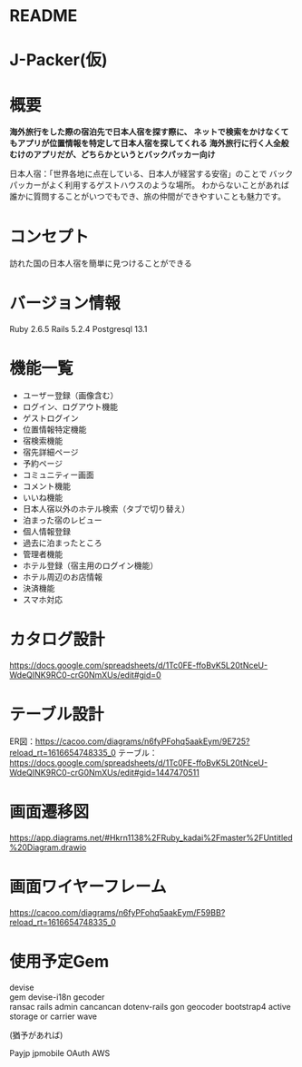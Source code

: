 # README

# J-Packer(仮)

# 概要

**海外旅行をした際の宿泊先で日本人宿を探す際に、 
ネットで検索をかけなくてもアプリが位置情報を特定して日本人宿を探してくれる**
**海外旅行に行く人全般むけのアプリだが、どちらかというとバックパッカー向け**

日本人宿：「世界各地に点在している、日本人が経営する安宿」のことで
バックパッカーがよく利用するゲストハウスのような場所。
わからないことがあれば誰かに質問することがいつでもでき、旅の仲間ができやすいことも魅力です。

# コンセプト
訪れた国の日本人宿を簡単に見つけることができる

# バージョン情報
Ruby 2.6.5
Rails 5.2.4
Postgresql 13.1

# 機能一覧
* ユーザー登録（画像含む）
* ログイン、ログアウト機能  
* ゲストログイン
* 位置情報特定機能 
* 宿検索機能
* 宿先詳細ページ
* 予約ページ
* コミュニティー画面
* コメント機能 
* いいね機能
* 日本人宿以外のホテル検索（タブで切り替え）
* 泊まった宿のレビュー 
* 個人情報登録
* 過去に泊まったところ 
* 管理者機能
* ホテル登録（宿主用のログイン機能）
* ホテル周辺のお店情報  
* 決済機能   
* スマホ対応 

# カタログ設計
https://docs.google.com/spreadsheets/d/1Tc0FE-ffoBvK5L20tNceU-WdeQINK9RC0-crG0NmXUs/edit#gid=0
# テーブル設計
ER図：https://cacoo.com/diagrams/n6fyPFohq5aakEym/9E725?reload_rt=1616654748335_0
テーブル：https://docs.google.com/spreadsheets/d/1Tc0FE-ffoBvK5L20tNceU-WdeQINK9RC0-crG0NmXUs/edit#gid=1447470511

# 画面遷移図
https://app.diagrams.net/#Hkrn1138%2FRuby_kadai%2Fmaster%2FUntitled%20Diagram.drawio
# 画面ワイヤーフレーム
https://cacoo.com/diagrams/n6fyPFohq5aakEym/F59BB?reload_rt=1616654748335_0

# 使用予定Gem
devise    
gem devise-i18n
gecoder         
ransac
rails admin
cancancan
dotenv-rails
gon
geocoder
bootstrap4
active storage  or  carrier wave

(猶予があれば)

Payjp
jpmobile
OAuth
AWS